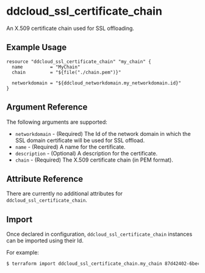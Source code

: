 # ddcloud\_ssl\_certificate\_chain

An X.509 certificate chain used for SSL offloading.

## Example Usage

```hcl
resource "ddcloud_ssl_certificate_chain" "my_chain" {
  name          = "MyChain"
  chain         = "${file("./chain.pem")}"

  networkdomain = "${ddcloud_networkdomain.my_networkdomain.id}"
}
```

## Argument Reference

The following arguments are supported:

* `networkdomain` - (Required) The Id of the network domain in which the SSL domain certificate will be used for SSL offload.
* `name` - (Required) A name for the certificate.
* `description` - (Optional) A description for the certificate.
* `chain` - (Required) The X.509 certificate chain (in PEM format).

## Attribute Reference

There are currently no additional attributes for `ddcloud_ssl_certificate_chain`.

## Import

Once declared in configuration, `ddcloud_ssl_certificate_chain` instances can be imported using their Id.

For example:

```bash
$ terraform import ddcloud_ssl_certificate_chain.my_chain 87d42402-6bec-494d-b365-31971e415bc4
```

